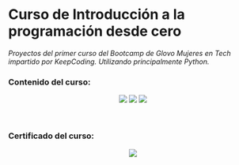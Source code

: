 # Curso de Introducción a la programación desde cero
_Proyectos del primer curso del Bootcamp de Glovo Mujeres en Tech impartido por KeepCoding. Utilizando principalmente Python._


### Contenido del curso:

  <p align="center">
  <img src= "https://raw.githubusercontent.com/sigutier/KeepCoding_Introduccion_a_la_programacion/master/contenido%20curso%201.png">
  <img src= "https://raw.githubusercontent.com/sigutier/KeepCoding_Introduccion_a_la_programacion/master/contenido%20curso%202.png">
  <img src= "https://raw.githubusercontent.com/sigutier/KeepCoding_Introduccion_a_la_programacion/master/contenido%20curso%203.png">
  </p>

<br>

### Certificado del curso:

 <p align="center">
  <img src= "https://raw.githubusercontent.com/sigutier/KeepCoding_Introduccion_a_la_programacion/master/Certificado%20curso.png">
 </p>
